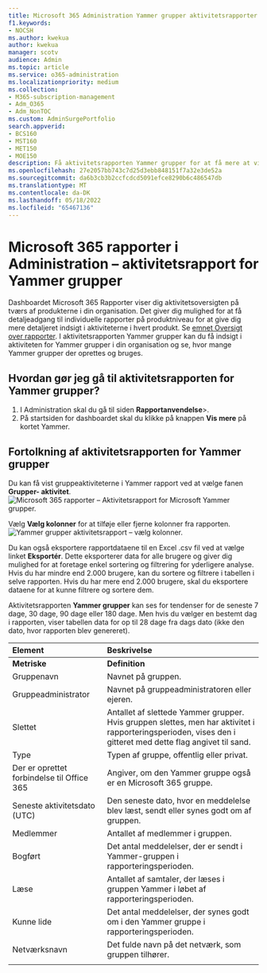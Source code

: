 ```yaml
---
title: Microsoft 365 Administration Yammer grupper aktivitetsrapporter
f1.keywords:
- NOCSH
ms.author: kwekua
author: kwekua
manager: scotv
audience: Admin
ms.topic: article
ms.service: o365-administration
ms.localizationpriority: medium
ms.collection:
- M365-subscription-management
- Adm_O365
- Adm_NonTOC
ms.custom: AdminSurgePortfolio
search.appverid:
- BCS160
- MST160
- MET150
- MOE150
description: Få aktivitetsrapporten Yammer grupper for at få mere at vide om antallet af Yammer grupper, der oprettes og bruges i din organisation og deres aktivitet.
ms.openlocfilehash: 27e2057bb743c7d25d3ebb848151f7a32e3de52a
ms.sourcegitcommit: da6b3cb3b2ccfcdcd5091efce8290b6c486547db
ms.translationtype: MT
ms.contentlocale: da-DK
ms.lasthandoff: 05/18/2022
ms.locfileid: "65467136"
---
```

# <a name="microsoft-365-reports-in-the-admin-center---yammer-groups-activity-report"></a>Microsoft 365 rapporter i Administration – aktivitetsrapport for Yammer grupper

Dashboardet Microsoft 365 Rapporter viser dig aktivitetsoversigten på tværs af produkterne i din organisation. Det giver dig mulighed for at få detaljeadgang til individuelle rapporter på produktniveau for at give dig mere detaljeret indsigt i aktiviteterne i hvert produkt. Se [emnet Oversigt over rapporter](activity-reports.md). I aktivitetsrapporten Yammer grupper kan du få indsigt i aktiviteten for Yammer grupper i din organisation og se, hvor mange Yammer grupper der oprettes og bruges.
 
## <a name="how-do-i-get-to-the-yammer-groups-activity-report"></a>Hvordan gør jeg gå til aktivitetsrapporten for Yammer grupper?

1. I Administration skal du gå til siden **Rapportanvendelse**\>.<a href="https://go.microsoft.com/fwlink/p/?linkid=2074756" target="_blank"></a> 
2. På startsiden for dashboardet skal du klikke på knappen **Vis mere** på kortet Yammer.
  
## <a name="interpret-the-yammer-groups-activity-report"></a>Fortolkning af aktivitetsrapporten for Yammer grupper

Du kan få vist gruppeaktiviteterne i Yammer rapport ved at vælge fanen **Grupper- aktivitet**.<br/>![Microsoft 365 rapporter – Aktivitetsrapport for Microsoft Yammer grupper.](../../media/3afdafe5-9269-402e-8264-c7695ceb227d.png)

Vælg **Vælg kolonner** for at tilføje eller fjerne kolonner fra rapporten.  <br/> ![Yammer grupper aktivitetsrapport – vælg kolonner.](../../media/54744932-34fe-48c3-9779-1d10c3f05be1.png)

Du kan også eksportere rapportdataene til en Excel .csv fil ved at vælge linket **Eksportér**. Dette eksporterer data for alle brugere og giver dig mulighed for at foretage enkel sortering og filtrering for yderligere analyse. Hvis du har mindre end 2.000 brugere, kan du sortere og filtrere i tabellen i selve rapporten. Hvis du har mere end 2.000 brugere, skal du eksportere dataene for at kunne filtrere og sortere dem. 

Aktivitetsrapporten **Yammer grupper** kan ses for tendenser for de seneste 7 dage, 30 dage, 90 dage eller 180 dage. Men hvis du vælger en bestemt dag i rapporten, viser tabellen data for op til 28 dage fra dags dato (ikke den dato, hvor rapporten blev genereret).
  
|Element|Beskrivelse|
|:-----|:-----|
|**Metriske**|**Definition**|
|Gruppenavn  <br/> |Navnet på gruppen. <br/> |
|Gruppeadministrator  <br/> |Navnet på gruppeadministratoren eller ejeren.  <br/> |
|Slettet  <br/> |Antallet af slettede Yammer grupper. Hvis gruppen slettes, men har aktivitet i rapporteringsperioden, vises den i gitteret med dette flag angivet til sand.  <br/> |
|Type  <br/> |Typen af gruppe, offentlig eller privat. <br/> |
|Der er oprettet forbindelse til Office 365  <br/> |Angiver, om den Yammer gruppe også er en Microsoft 365 gruppe. <br/> |
|Seneste aktivitetsdato (UTC)  <br/> | Den seneste dato, hvor en meddelelse blev læst, sendt eller synes godt om af gruppen.  <br/> |
|Medlemmer  <br/> | Antallet af medlemmer i gruppen.  <br/> |
|Bogført  <br/> |Det antal meddelelser, der er sendt i Yammer-gruppen i rapporteringsperioden. <br/>|
|Læse  <br/> |Antallet af samtaler, der læses i gruppen Yammer i løbet af rapporteringsperioden.  <br/> |
|Kunne lide  <br/> |Det antal meddelelser, der synes godt om i den Yammer gruppe i rapporteringsperioden. <br/>|
|Netværksnavn  <br/> |Det fulde navn på det netværk, som gruppen tilhører. |
|||